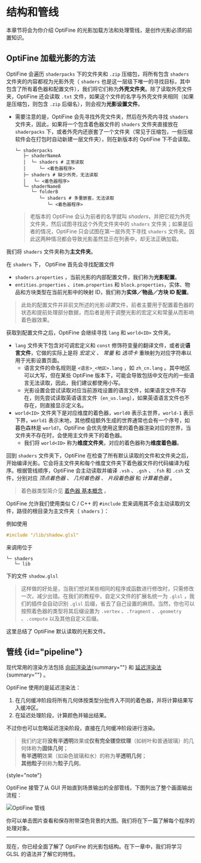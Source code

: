 # 结构和管线

<tldr>

本章节将会为你介绍 OptiFine 的光影加载方法和处理管线，是创作光影必须的前置知识。

</tldr>

## OptiFine 加载光影的方法

OptiFine 会遍历 `shaderpacks` 下的文件夹和 `.zip` 压缩包，将所有包含 `shaders` 文件夹的内容都视为光影外壳（ `shaders` 也是这一层级下唯一的寻找目标，其中包含了所有着色器和配置文件），我们将它们称为**外壳文件夹**。除了读取外壳文件夹，OptiFine 还会读取 `.txt` 文件，如果这个文件的名字与外壳文件夹相同（如果是压缩包，则包含 `.zip` 后缀名），则会视为**光影设置文件**。
 
<include from="uniforms.md" element-id="shaderpack_options"/>

- 需要注意的是，OptiFine 会先寻找外壳文件夹，然后在外壳内寻找 `shaders` 文件夹，因此，如果将一个包含着色器文件的 `shaders` 文件夹直接放在 `shaderpacks` 下，或者外壳内还嵌套了一个文件夹（常见于压缩包，一些压缩软件会在打包时自动新建一层文件夹），则在新版本的 OptiFine 下不会读取。
    ```Shell
    └─ shaderpacks
       ├─ shaderNameA
       │  └─ shaders # 正常读取
       │     └─ <着色器程序>
       ├─ shaders # 缺少外壳，无法读取
       │   └─ <着色器程序>
       └─ shaderNameB
          └─ folderB
             └─ shaders # 多重嵌套，无法读取
                └─ <着色器程序>
    ```

    > 老版本的 OptiFine 会认为前者的名字就叫 *shaders*，并把它视为外壳文件夹，然后试图寻找这个外壳文件夹中的 `shaders` 文件夹；如果是后者的情况，OptiFine 只会试图在第一层外壳下寻找 `shaders` 文件夹。因此这两种情况都会导致光影虽然显示在列表中，却无法正确加载。
    
我们将 `shaders` 文件夹称为**主文件夹**。

在 `shaders` 下， OptiFine 首先会寻找配置文件
- `shaders.properties` ，当前光影的内部配置文件，我们称为**光影配置**。
- `entities.properties` 、`item.properties` 和 `block.properties`，实体、物品和方块类型在当前光影中的映射 ID，我们称为**实体／物品／方块 ID 配置**。
> 此处的配置文件并非前文所述的光影*设置*文件，前者主要用于配置着色器的状态和提前处理部分数据，而后者是用于调整光影的宏定义和常量从而影响着色器效果。

获取到配置文件之后，OptiFine 会继续寻找 `lang` 和 `world<ID>` 文件夹。
- `lang` 文件夹下包含对可调宏定义和 `const` 修饰符变量的翻译文件，或者说**语言文件**，它做的实际上是将 _宏定义_ 、 _常量_ 和 _选项卡_ 重映射为对应字符串以用于光影设置页面。
    - 语言文件的命名规则是 `<语言>_<地区>.lang` ，如 `zh_cn.lang` 。其中地区可以大写，但在某些 OptiFine 版本下，可能会导致包括中文在内的一些语言无法读取，因此，我们建议都使用小写。
    - 光影设置会尝试读取对应当前游戏设置的语言文件，如果语言文件不存在，则先尝试读取英语语言文件（`en_us.lang`），如果英语语言文件也不存在，则直接显示定义名。
- `world<ID>` 文件夹下是对应维度的着色器，`world0` 表示主世界，`world-1` 表示下界，`world1` 表示末地，其他模组额外生成的世界通常也会有一个序号，如暮色森林是 `world7`。OptiFine 会优先使用这里的着色器渲染对应的世界，当文件夹不存在时，会使用主文件夹下的着色器。
    - 我们将 `world<ID>` 称为**维度文件夹**，对应的着色器称为**维度着色器**。

回到 `shaders` 文件夹下，OptiFine 在检查了所有默认读取的文件和文件夹之后，开始编译光影。它会将主文件夹和每个维度文件夹下着色器文件的代码编译为程序。根据管线顺序，OptiFine 会主动读取并编译 `.vsh` 、`.gsh` 、`.fsh` 和 `.csh` 文件，分别对应 *顶点着色器* 、 *几何着色器* 、 *片段着色器* 和 *计算着色器* 。
> 着色器类型简介见 [着色器 基本概念](shaderBasic.md#whatWasYourMissionInShader) 。

OptiFine 允许我们使用类似 C / C++ 的 `#include` 宏来调用其不会主动读取的文件，路径的根目录为主文件夹（ `shaders` ）：

例如使用
```glsl
#include "/lib/shadow.glsl"
```
来调用位于
```Shell
└─ shaders
   └─ lib
```
下的文件 `shadow.glsl`

> 这样做的好处是，当我们想对某些相同的程序或函数进行修改时，只需修改一次，减少出错。在我们的教程中，自定义文件的扩展名统一为 `.glsl` ，我们的插件会自动识别 `.glsl` 后缀，省去了自己设置的麻烦。当然，你也可以按照着色器的类型将其后缀设置为 `.vertex` 、`.fragment` 、`.geometry` 、`.compute` 以及其他自定义后缀。

这里总结了 OptiFine 默认读取的光影文件。

<include from="uniforms.md" element-id="shaderpack_structure_dev"/>

## 管线 {id="pipeline"}

现代常用的渲染方法包括 [向前渲染法](shaderBasic.md#向前渲染法){summary=""} 和 [延迟渲染法](shaderBasic.md#延迟渲染法){summary=""} 。

OptiFine 使用的是延迟渲染法：
1. 在几何缓冲阶段将所有几何体按类型分批传入不同的着色器，并将计算结果写入缓冲区。
2. 在延迟处理阶段，计算颜色并输出结果。

不过你也可以忽略延迟渲染阶段，直接在几何缓冲阶段进行渲染。

> 我们约定将**没有半透明**效果或**仅有完全镂空纹理**（如树叶和普通玻璃）的几何体称为**固体几何**；  
> **有半透明**效果（如染色玻璃和水）的称为**半透明几何**；  
> **其他粒子**则称为**粒子几何**。
>
{style="note"}

OptiFine 接管了从 GUI 开始直到场景输出的全部管线，下图列出了整个画面输出流程：

<resource src="./ofpp_simple_bg.png">

![OptiFine 管线](ofpp_simple.png "OptiFine 管线")

</resource>

你可以单击图片查看和保存附带深色背景的大图。我们将在下一篇了解每个程序的处理对象。

---

现在，你已经全面了解了 OptiFine 的光影包结构。在下一章中，我们将学习 GLSL 的语法并了解它的特性。
